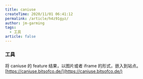 ```yaml
---
title: caniuse
createTime: 2020/11/01 06:41:12
permalink: /article/h4z91gyz/
author: jm-garming
tags:
  - 工具
article: false
---
```


### 工具

将 caniuse 的 feature 结果，以图片或者 iframe 的形式，嵌入到站点。
[https://caniuse.bitsofco.de/](https://caniuse.bitsofco.de/)
